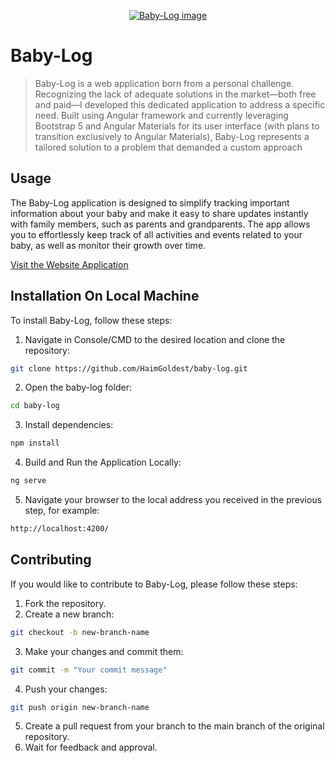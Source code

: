 <p align="center">
  <a href="https://baby-log-management.web.app">
    <img src="src/favicon.ico" alt="Baby-Log image">
  </a>
</p>

# Baby-Log
> Baby-Log is a web application born from a personal challenge. Recognizing the lack of adequate solutions in the market—both free and paid—I developed this dedicated application to address a specific need. Built using Angular framework and currently leveraging Bootstrap 5 and Angular Materials for its user interface (with plans to transition exclusively to Angular Materials), Baby-Log represents a tailored solution to a problem that demanded a custom approach

## Usage
The Baby-Log application is designed to simplify tracking important information about your baby and make it easy to share updates instantly with family members, such as parents and grandparents. 
The app allows you to effortlessly keep track of all activities and events related to your baby, as well as monitor their growth over time.

[Visit the Website Application](https://baby-log-management.web.app)

## Installation On Local Machine

To install Baby-Log, follow these steps:

1. Navigate in Console/CMD to the desired location and clone the repository:

```bash
git clone https://github.com/HaimGoldest/baby-log.git
```

2. Open the baby-log folder:

```bash
cd baby-log
```

3. Install dependencies:

```bash
npm install
```

4. Build and Run the Application Locally:

```bash
ng serve
```

5. Navigate your browser to the local address you received in the previous step, for example:

```bash
http://localhost:4200/
```

## Contributing

If you would like to contribute to Baby-Log, please follow these steps:

1. Fork the repository.
2. Create a new branch:

```bash
git checkout -b new-branch-name
```

3. Make your changes and commit them:

```bash
git commit -m "Your commit message"
```

4. Push your changes:

```bash
git push origin new-branch-name
```

5. Create a pull request from your branch to the main branch of the original repository.
6. Wait for feedback and approval.

